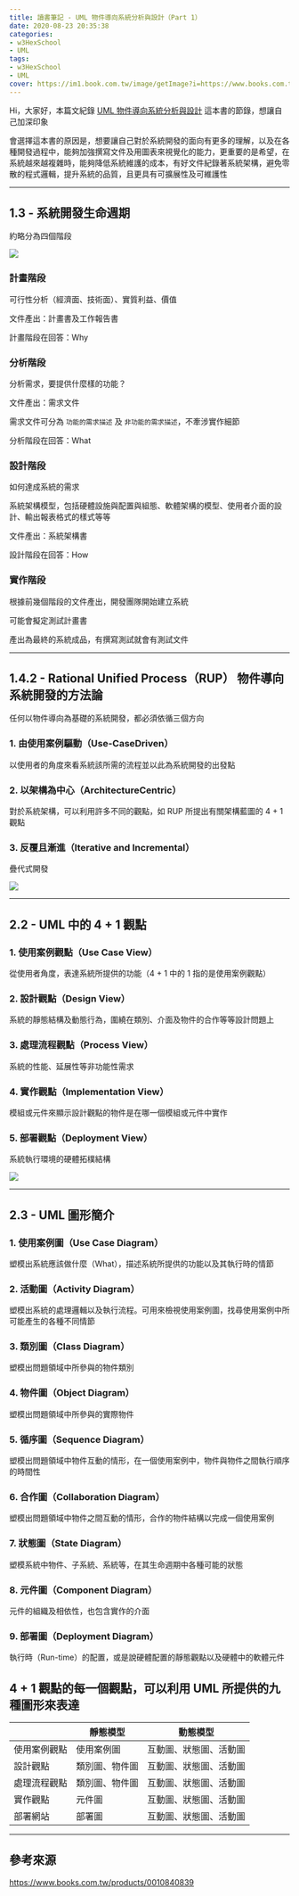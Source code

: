 ```yaml
---
title: 讀書筆記 - UML 物件導向系統分析與設計（Part 1）
date: 2020-08-23 20:35:38
categories:
- w3HexSchool
- UML
tags:
- w3HexSchool
- UML
cover: https://im1.book.com.tw/image/getImage?i=https://www.books.com.tw/img/001/084/08/0010840839.jpg?v=5dce703d
---
```


Hi，大家好，本篇文紀錄 [UML 物件導向系統分析與設計](https://www.books.com.tw/products/0010840839) 這本書的節錄，想讓自己加深印象

會選擇這本書的原因是，想要讓自己對於系統開發的面向有更多的理解，以及在各種開發過程中，能夠加強撰寫文件及用圖表來視覺化的能力，更重要的是希望，在系統越來越複雜時，能夠降低系統維護的成本，有好文件紀錄著系統架構，避免零散的程式邏輯，提升系統的品質，且更具有可擴展性及可維護性

---

## 1.3 - 系統開發生命週期

約略分為四個階段

![](https://i.imgur.com/8SqjvG6.png)

### 計畫階段

可行性分析（經濟面、技術面）、實質利益、價值

文件產出：計畫書及工作報告書

計畫階段在回答：Why

### 分析階段

分析需求，要提供什麼樣的功能？

文件產出：需求文件

需求文件可分為 `功能的需求描述` 及 `非功能的需求描述`，不牽涉實作細節

分析階段在回答：What

### 設計階段

如何達成系統的需求

系統架構模型，包括硬體設施與配置與組態、軟體架構的模型、使用者介面的設計、輸出報表格式的樣式等等

文件產出：系統架構書

設計階段在回答：How

### 實作階段

根據前幾個階段的文件產出，開發團隊開始建立系統

可能會擬定測試計畫書

產出為最終的系統成品，有撰寫測試就會有測試文件

---

## 1.4.2 - Rational Unified Process（RUP） 物件導向系統開發的方法論

任何以物件導向為基礎的系統開發，都必須依循三個方向

### 1. 由使用案例驅動（Use-CaseDriven）

以使用者的角度來看系統該所需的流程並以此為系統開發的出發點

### 2. 以架構為中心（ArchitectureCentric）

對於系統架構，可以利用許多不同的觀點，如 RUP 所提出有關架構藍圖的 4 + 1 觀點

### 3. 反覆且漸進（Iterative and Incremental）

疊代式開發

![](https://i.imgur.com/XiPfdWk.png)

---

## 2.2 - UML 中的 4 + 1 觀點

### 1. 使用案例觀點（Use Case View）

從使用者角度，表達系統所提供的功能（4 + 1 中的 1 指的是使用案例觀點）

### 2. 設計觀點（Design View）

系統的靜態結構及動態行為，圍繞在類別、介面及物件的合作等等設計問題上

### 3. 處理流程觀點（Process View）

系統的性能、延展性等非功能性需求

### 4. 實作觀點（Implementation View）

模組或元件來顯示設計觀點的物件是在哪一個模組或元件中實作

### 5. 部署觀點（Deployment View）

系統執行環境的硬體拓樸結構

![](https://i.imgur.com/8mXCAbn.png)

---

## 2.3 - UML 圖形簡介

### 1. 使用案例圖（Use Case Diagram）

塑模出系統應該做什麼（What），描述系統所提供的功能以及其執行時的情節

### 2. 活動圖（Activity Diagram）

塑模出系統的處理邏輯以及執行流程。可用來檢視使用案例圖，找尋使用案例中所可能產生的各種不同情節

### 3. 類別圖（Class Diagram）

塑模出問題領域中所參與的物件類別

### 4. 物件圖（Object Diagram）

塑模出問題領域中所參與的實際物件

### 5. 循序圖（Sequence Diagram）

塑模出問題領域中物件互動的情形，在一個使用案例中，物件與物件之間執行順序的時間性

### 6. 合作圖（Collaboration Diagram）

塑模出問題領域中物件之間互動的情形，合作的物件結構以完成一個使用案例

### 7. 狀態圖（State Diagram）

塑模系統中物件、子系統、系統等，在其生命週期中各種可能的狀態

### 8. 元件圖（Component Diagram）

元件的組織及相依性，也包含實作的介面

### 9. 部署圖（Deployment Diagram）

執行時（Run-time）的配置，或是說硬體配置的靜態觀點以及硬體中的軟體元件

## 4 + 1 觀點的每一個觀點，可以利用 UML 所提供的九種圖形來表達

|            | 靜態模型      | 動態模型             |
| ---------- | ------------ | ------------------ |
| 使用案例觀點 | 使用案例圖     | 互動圖、狀態圖、活動圖 |
| 設計觀點    | 類別圖、物件圖  | 互動圖、狀態圖、活動圖 |
| 處理流程觀點 | 類別圖、物件圖  | 互動圖、狀態圖、活動圖 |
| 實作觀點    | 元件圖         | 互動圖、狀態圖、活動圖 |
| 部署網站    | 部署圖         | 互動圖、狀態圖、活動圖 |

---

## 參考來源

https://www.books.com.tw/products/0010840839
